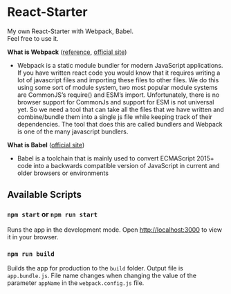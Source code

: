# React-Starter
My own React-Starter with Webpack, Babel.  
Feel free to use it.  

**What is Webpack** ([reference](https://medium.com/age-of-awareness/setup-react-with-webpack-and-babel-5114a14a47e9), [official site](https://webpack.js.org/concepts/))
- Webpack is a static module bundler for modern JavaScript applications. If you have written react code you would know that it requires writing a lot of javascript files and importing these files to other files. We do this using some sort of module system, two most popular module systems are CommonJS’s require() and ESM’s import. Unfortunately, there is no browser support for CommonJs and support for ESM is not universal yet. So we need a tool that can take all the files that we have written and combine/bundle them into a single js file while keeping track of their dependencies. The tool that does this are called bundlers and Webpack is one of the many javascript bundlers.

**What is Babel** ([official site](https://babeljs.io/docs/))
- Babel is a toolchain that is mainly used to convert ECMAScript 2015+ code into a backwards compatible version of JavaScript in current and older browsers or environments


## Available Scripts

### `npm start` or `npm run start`
Runs the app in the development mode.
Open [http://localhost:3000](http://localhost:3000) to view it in your browser.

### `npm run build`
Builds the app for production to the `build` folder.
Output file is `app.bundle.js`. File name changes when changing the value of the parameter `appName` in the `webpack.config.js` file.


